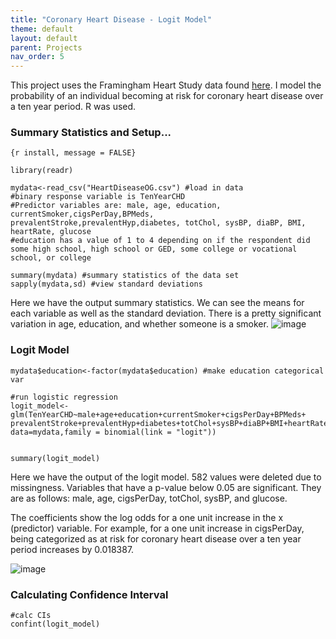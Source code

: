 ```yaml
---
title: "Coronary Heart Disease - Logit Model"
theme: default
layout: default
parent: Projects
nav_order: 5
---
```


This project uses the Framingham Heart Study data found [here](https://www.kaggle.com/amanajmera1/framingham-heart-study-dataset). I model the probability of an individual becoming at risk for coronary heart disease over a ten year period. R was used.


### Summary Statistics and Setup...

```
{r install, message = FALSE}

library(readr)
```

```{r}
mydata<-read_csv("HeartDiseaseOG.csv") #load in data
#binary response variable is TenYearCHD
#Predictor variables are: male, age, education, currentSmoker,cigsPerDay,BPMeds, prevalentStroke,prevalentHyp,diabetes, totChol, sysBP, diaBP, BMI, heartRate, glucose
#education has a value of 1 to 4 depending on if the respondent did some high school, high school or GED, some college or vocational school, or college

summary(mydata) #summary statistics of the data set
sapply(mydata,sd) #view standard deviations
```
Here we have the output summary statistics. We can see the means for each variable as well as the standard deviation. There is a pretty significant variation in age, education, and whether someone is a smoker.
![image](https://user-images.githubusercontent.com/76073032/104112777-521ca080-52b8-11eb-9690-9f9562ba86c1.png)


### Logit Model

```{r logit}
mydata$education<-factor(mydata$education) #make education categorical var 

#run logistic regression
logit_model<-glm(TenYearCHD~male+age+education+currentSmoker+cigsPerDay+BPMeds+ prevalentStroke+prevalentHyp+diabetes+totChol+sysBP+diaBP+BMI+heartRate+glucose, data=mydata,family = binomial(link = "logit"))


```

```{r view}
summary(logit_model)

```

Here we have the output of the logit model. 582 values were deleted due to missingness. Variables that have a p-value below 0.05 are significant. They are as follows: male, age, cigsPerDay, totChol, sysBP, and glucose.

The coefficients show the log odds for a one unit increase in the x (predictor) variable. For example, for a one unit increase in cigsPerDay, being categorized as at risk for coronary heart disease over a ten year period increases by 0.018387.

![image](https://user-images.githubusercontent.com/76073032/104112839-4e3d4e00-52b9-11eb-8135-ba3cda75f467.png)

### Calculating Confidence Interval
```{r CI}
#calc CIs
confint(logit_model)

```
